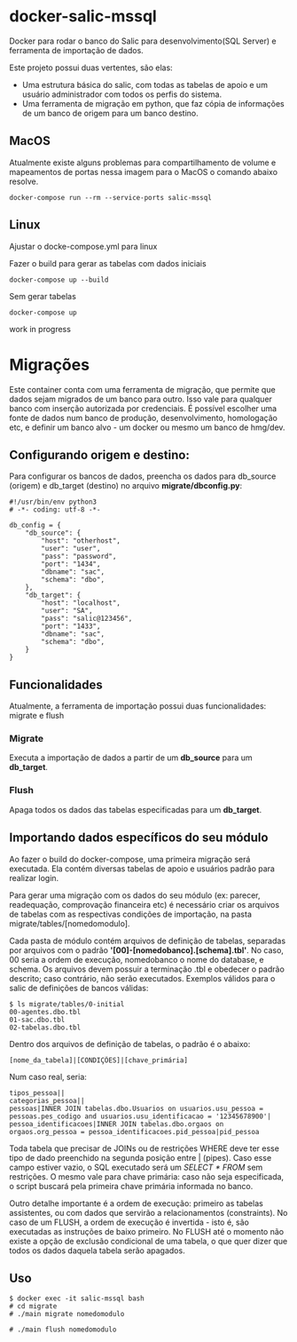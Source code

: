 # docker-salic-mssql
Docker para rodar o banco do Salic para desenvolvimento(SQL Server) e ferramenta de importação de dados.

Este projeto possui duas vertentes, são elas:
  - Uma estrutura básica do salic, com todas as tabelas de apoio e um usuário administrador com todos os perfis do sistema.
  - Uma ferramenta de migração em python, que faz cópia de informações de um banco de origem para um banco destino. 

## MacOS
Atualmente existe alguns problemas para compartilhamento de volume e mapeamentos de portas nessa imagem para o MacOS o comando abaixo resolve.
```
docker-compose run --rm --service-ports salic-mssql
```
## Linux
Ajustar o docke-compose.yml para linux

Fazer o build para gerar as tabelas com dados iniciais
```
docker-compose up --build
```

Sem gerar tabelas
```
docker-compose up
```

work in progress 

# Migrações

Este container conta com uma ferramenta de migração, que permite que dados sejam migrados de um banco para outro. Isso vale para qualquer banco com inserção autorizada por credenciais. É possível escolher uma fonte de dados num banco de produção, desenvolvimento, homologação etc, e definir um banco alvo - um docker ou mesmo um banco de hmg/dev.

## Configurando origem e destino:

Para configurar os bancos de dados, preencha os dados para db_source (origem) e db_target (destino) no arquivo **migrate/dbconfig.py**:

```
#!/usr/bin/env python3
# -*- coding: utf-8 -*-

db_config = {
    "db_source": {
        "host": "otherhost",
        "user": "user",
        "pass": "password",
        "port": "1434",
        "dbname": "sac",
        "schema": "dbo",
    },
    "db_target": {
        "host": "localhost",
        "user": "SA",
        "pass": "salic@123456",
        "port": "1433",
        "dbname": "sac",
        "schema": "dbo",
    }
}
```

## Funcionalidades

Atualmente, a ferramenta de importação possui duas funcionalidades: migrate e flush

### Migrate

Executa a importação de dados a partir de um **db_source** para um **db_target**.

### Flush

Apaga todos os dados das tabelas especificadas para um **db_target**.

## Importando dados específicos do seu módulo

Ao fazer o build do docker-compose, uma primeira migração será executada. Ela contém diversas tabelas de apoio e usuários padrão para realizar login.

Para gerar uma migração com os dados do seu módulo (ex: parecer, readequação, comprovação financeira etc) é necessário criar os arquivos de tabelas com as respectivas condições de importação, na pasta migrate/tables/[nomedomodulo].

Cada pasta de módulo contém arquivos de definição de tabelas, separadas por arquivos com o padrão **'[00]-[nomedobanco].[schema].tbl'**. No caso, 00 seria a ordem de execução, nomedobanco o nome do database, e schema. Os arquivos devem possuir a terminação .tbl e obedecer o padrão descrito; caso contrário, não serão executados. Exemplos válidos para o salic de definições de bancos válidas:

```
$ ls migrate/tables/0-initial
00-agentes.dbo.tbl
01-sac.dbo.tbl
02-tabelas.dbo.tbl
```

Dentro dos arquivos de definição de tabelas, o padrão é o abaixo:
```
[nome_da_tabela]|[CONDIÇÕES]|[chave_primária]
```

Num caso real, seria:

```
tipos_pessoa||
categorias_pessoa||
pessoas|INNER JOIN tabelas.dbo.Usuarios on usuarios.usu_pessoa = pessoas.pes_codigo and usuarios.usu_identificacao = '12345678900'|
pessoa_identificacoes|INNER JOIN tabelas.dbo.orgaos on orgaos.org_pessoa = pessoa_identificacoes.pid_pessoa|pid_pessoa
```

Toda tabela que precisar de JOINs ou de restrições WHERE deve ter esse tipo de dado preenchido na segunda posição entre | (pipes). Caso esse campo estiver vazio, o SQL executado será um *SELECT * FROM* sem restrições. O mesmo vale para chave primária: caso não seja especificada, o script buscará pela primeira chave primária informada no banco.

Outro detalhe importante é a ordem de execução: primeiro as tabelas assistentes, ou com dados que servirão a relacionamentos (constraints). No caso de um FLUSH, a ordem de execução é invertida - isto é, são executadas as instruções de baixo primeiro. No FLUSH até o momento não existe a opção de exclusão condicional de uma tabela, o que quer dizer que todos os dados daquela tabela serão apagados.


## Uso 

```
$ docker exec -it salic-mssql bash
# cd migrate
# ./main migrate nomedomodulo

# ./main flush nomedomodulo
```
